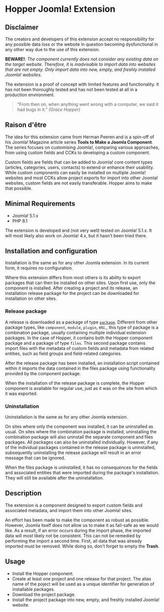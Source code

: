 # Hopper Joomla! Extension

## Disclaimer

The creators and developers of this extension accept no responsibility for any possible data loss or the website in
question becoming dysfunctional in any other way due to the use of this extension.

**BEWARE!**: *The component currently does not consider any existing data on the target website. Therefore, it is
inadvisable to import data into websites that are not empty. Only import data into new, empty, and freshly installed
Joomla! websites.*

The extension is a proof of concept with limited features and functionality. It has not been thoroughly tested and has
not been tested at all in a production environment.

> “From then on, when anything went wrong with a computer, we said it had bugs in it.”
_(Grace Hopper)_

## Raison d'être

The idea for this extension came from Herman Peeren and is a spin-off of his Joomla! Magazine article series **Tools to
Make a Joomla Component**. The series focuses on customising Joomla!, comparing various approaches, from using custom
fields and CCKs to developing a custom component.

Custom fields are fields that can be added to Joomla! core content types (articles, categories, users, contacts) to
extend or enhance their usability. While custom components can easily be installed on multiple Joomla! websites and most
CCKs allow project exports for import into other Joomla! websites, custom fields are not easily transferable. Hopper
aims to make that possible.

## Minimal Requirements

- Joomla! 5.1.x
- PHP 8.1

The extension is developed and (not very well) tested on Joomla! 5.1.x. It will most likely also work on Joomla! 4.x,
but it hasn't been tried there.

## Installation and configuration ##

Installation is the same as for any other Joomla extension. In its current form, it requires no configuration.

Where this extension differs from most others is its ability to export packages that can then be installed on other
sites. Upon first use, only the component is installed. After creating a project and its release, an installation
release package for the project can be downloaded for installation on other sites.

### Release package

A release is downloaded as a package of type [`package`](https://docs.joomla.org/Package). Different from other package
types, like `component`, `module`, `plugin`, etc., this type of package is a combination package, usually containing
multiple individual extension packages. In the case of Hopper, it contains both the Hopper component package and a
package of type `files`. This second package contains import files with the metadata of custom fields and metadata from
related entities, such as field groups and field-related categories.

After the release package has been installed, an installation script contained within it imports the data contained in
the files package using functionality provided by the component package.

When the installation of the release package is complete, the Hopper component is available for regular use, just as it
was on the site from which it was exported.

### Uninstallation

Uninstallation is the same as for any other Joomla extension.

On sites where only the component was installed, it can be uninstalled as usual. On sites where the combination package
is installed, uninstalling the combination package will also uninstall the separate component and files packages. All
packages can also be uninstalled individually. However, if any of the individual packages contained in the release
package is uninstalled, subsequently uninstalling the release package will result in an error message that can be
ignored.

When the files package is uninstalled, it has no consequences for the fields and associated entities that were imported
during the package's installation. They will still be available after the uninstallation.

## Description

The extension is a component designed to export custom fields and associated metadata, and import them into other
Joomla! sites.

An effort has been made to make the component as robust as possible. However, Joomla itself does not allow us to make it
as fail-safe as we would like. As a result, if an error occurs during the import phase, the imported data will most
likely not be consistent. This can not be remedied by performing the import a second time. First, all data that was
already imported must be removed. While doing so, don't forget to empty the **Trash**.

## Usage

- Install the Hopper component.
- Create at least one project and one release for that project. The alias name of the poject will be used as a unique
  identifier for generation of installable packages.
- Download the project package.
- Install the project package into new, empty, and freshly installed Joomla! website.
